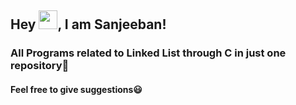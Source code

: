 ## Hey <img src="https://github.com/TheDudeThatCode/TheDudeThatCode/blob/master/Assets/Hi.gif" width="30px">, I am Sanjeeban!

### All Programs related to Linked List through C in just one repository:100:</br>
#### Feel free to give suggestions:smiley:
